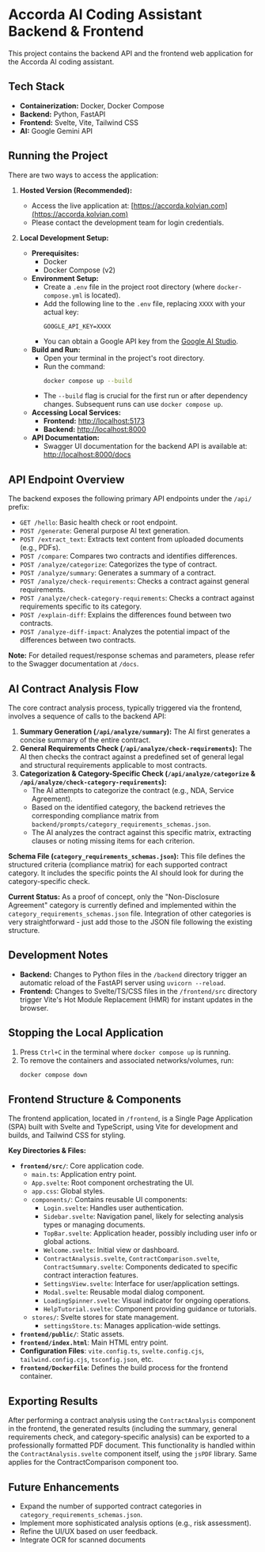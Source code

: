 # Accorda AI Coding Assistant Backend & Frontend

This project contains the backend API and the frontend web application for the Accorda AI coding assistant.

## Tech Stack

*   **Containerization:** Docker, Docker Compose
*   **Backend:** Python, FastAPI
*   **Frontend:** Svelte, Vite, Tailwind CSS
*   **AI:** Google Gemini API

## Running the Project

There are two ways to access the application:

1.  **Hosted Version (Recommended):**
    *   Access the live application at: [https://accorda.kolvian.com](https://accorda.kolvian.com)
    *   Please contact the development team for login credentials.

2.  **Local Development Setup:**

    *   **Prerequisites:**
        *   Docker
        *   Docker Compose (v2)
    *   **Environment Setup:**
        *   Create a `.env` file in the project root directory (where `docker-compose.yml` is located).
        *   Add the following line to the `.env` file, replacing `XXXX` with your actual key:
            ```
            GOOGLE_API_KEY=XXXX
            ```
        *   You can obtain a Google API key from the [Google AI Studio](https://aistudio.google.com/app/apikey).
    *   **Build and Run:**
        *   Open your terminal in the project's root directory.
        *   Run the command:
            ```bash
            docker compose up --build
            ```
        *   The `--build` flag is crucial for the first run or after dependency changes. Subsequent runs can use `docker compose up`.
    *   **Accessing Local Services:**
        *   **Frontend:** [http://localhost:5173](http://localhost:5173)
        *   **Backend:** [http://localhost:8000](http://localhost:8000)
    *   **API Documentation:**
        *   Swagger UI documentation for the backend API is available at: [http://localhost:8000/docs](http://localhost:8000/docs)

## API Endpoint Overview

The backend exposes the following primary API endpoints under the `/api/` prefix:

*   `GET /hello`: Basic health check or root endpoint.
*   `POST /generate`: General purpose AI text generation.
*   `POST /extract_text`: Extracts text content from uploaded documents (e.g., PDFs).
*   `POST /compare`: Compares two contracts and identifies differences.
*   `POST /analyze/categorize`: Categorizes the type of contract.
*   `POST /analyze/summary`: Generates a summary of a contract.
*   `POST /analyze/check-requirements`: Checks a contract against general requirements.
*   `POST /analyze/check-category-requirements`: Checks a contract against requirements specific to its category.
*   `POST /explain-diff`: Explains the differences found between two contracts.
*   `POST /analyze-diff-impact`: Analyzes the potential impact of the differences between two contracts.

**Note:** For detailed request/response schemas and parameters, please refer to the Swagger documentation at `/docs`.

## AI Contract Analysis Flow

The core contract analysis process, typically triggered via the frontend, involves a sequence of calls to the backend API:

1.  **Summary Generation (`/api/analyze/summary`):** The AI first generates a concise summary of the entire contract.
2.  **General Requirements Check (`/api/analyze/check-requirements`):** The AI then checks the contract against a predefined set of general legal and structural requirements applicable to most contracts.
3.  **Categorization & Category-Specific Check (`/api/analyze/categorize` & `/api/analyze/check-category-requirements`):**
    *   The AI attempts to categorize the contract (e.g., NDA, Service Agreement).
    *   Based on the identified category, the backend retrieves the corresponding compliance matrix from `backend/prompts/category_requirements_schemas.json`.
    *   The AI analyzes the contract against this specific matrix, extracting clauses or noting missing items for each criterion.

**Schema File (`category_requirements_schemas.json`):** This file defines the structured criteria (compliance matrix) for each supported contract category. It includes the specific points the AI should look for during the category-specific check.

**Current Status:** As a proof of concept, only the "Non-Disclosure Agreement" category is currently defined and implemented within the `category_requirements_schemas.json` file. Integration of other categories is very straightforward - just add those to the JSON file following the existing structure.

## Development Notes

*   **Backend:** Changes to Python files in the `/backend` directory trigger an automatic reload of the FastAPI server using `uvicorn --reload`.
*   **Frontend:** Changes to Svelte/TS/CSS files in the `/frontend/src` directory trigger Vite's Hot Module Replacement (HMR) for instant updates in the browser.

## Stopping the Local Application

1.  Press `Ctrl+C` in the terminal where `docker compose up` is running.
2.  To remove the containers and associated networks/volumes, run:
    ```bash
    docker compose down
    ```

## Frontend Structure & Components

The frontend application, located in `/frontend`, is a Single Page Application (SPA) built with Svelte and TypeScript, using Vite for development and builds, and Tailwind CSS for styling.

**Key Directories & Files:**

*   **`frontend/src/`**: Core application code.
    *   `main.ts`: Application entry point.
    *   `App.svelte`: Root component orchestrating the UI.
    *   `app.css`: Global styles.
    *   `components/`: Contains reusable UI components:
        *   `Login.svelte`: Handles user authentication.
        *   `Sidebar.svelte`: Navigation panel, likely for selecting analysis types or managing documents.
        *   `TopBar.svelte`: Application header, possibly including user info or global actions.
        *   `Welcome.svelte`: Initial view or dashboard.
        *   `ContractAnalysis.svelte`, `ContractComparison.svelte`, `ContractSummary.svelte`: Components dedicated to specific contract interaction features.
        *   `SettingsView.svelte`: Interface for user/application settings.
        *   `Modal.svelte`: Reusable modal dialog component.
        *   `LoadingSpinner.svelte`: Visual indicator for ongoing operations.
        *   `HelpTutorial.svelte`: Component providing guidance or tutorials.
    *   `stores/`: Svelte stores for state management.
        *   `settingsStore.ts`: Manages application-wide settings.
*   **`frontend/public/`**: Static assets.
*   **`frontend/index.html`**: Main HTML entry point.
*   **Configuration Files**: `vite.config.ts`, `svelte.config.cjs`, `tailwind.config.cjs`, `tsconfig.json`, etc.
*   **`frontend/Dockerfile`**: Defines the build process for the frontend container.

## Exporting Results

After performing a contract analysis using the `ContractAnalysis` component in the frontend, the generated results (including the summary, general requirements check, and category-specific analysis) can be exported to a professionally formatted PDF document. This functionality is handled within the `ContractAnalysis.svelte` component itself, using the `jsPDF` library. Same applies for the ContractComparison component too.

## Future Enhancements

*   Expand the number of supported contract categories in `category_requirements_schemas.json`.
*   Implement more sophisticated analysis options (e.g., risk assessment).
*   Refine the UI/UX based on user feedback.
*   Integrate OCR for scanned documents


